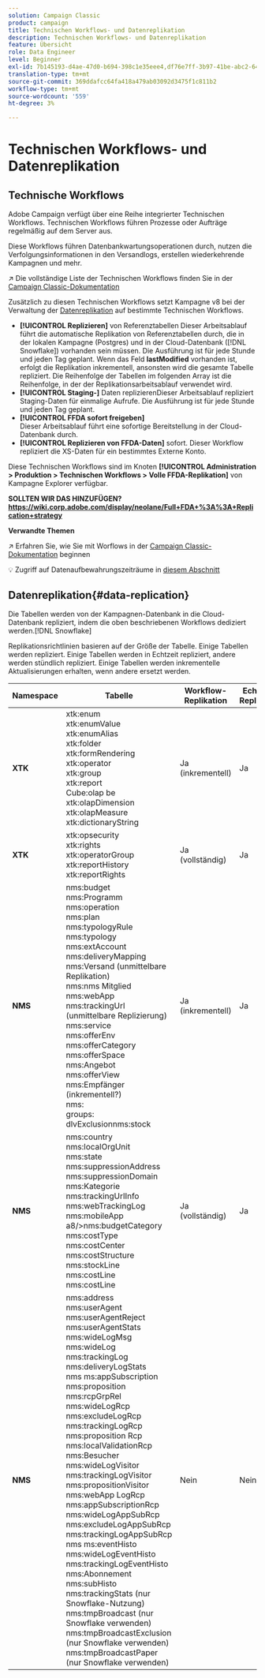 ```yaml
---
solution: Campaign Classic
product: campaign
title: Technischen Workflows- und Datenreplikation
description: Technischen Workflows- und Datenreplikation
feature: Übersicht
role: Data Engineer
level: Beginner
exl-id: 7b145193-d4ae-47d0-b694-398c1e35eee4,df76e7ff-3b97-41be-abc2-640748680ff3
translation-type: tm+mt
source-git-commit: 369ddafcc64fa418a479ab03092d3475f1c811b2
workflow-type: tm+mt
source-wordcount: '559'
ht-degree: 3%

---
```


# Technischen Workflows- und Datenreplikation

## Technische Workflows

Adobe Campaign verfügt über eine Reihe integrierter Technischen Workflows. Technischen Workflows führen Prozesse oder Aufträge regelmäßig auf dem Server aus.

Diese Workflows führen Datenbankwartungsoperationen durch, nutzen die Verfolgungsinformationen in den Versandlogs, erstellen wiederkehrende Kampagnen und mehr.

:arrow_upper_right: Die vollständige Liste der Technischen Workflows finden Sie in der [Campaign Classic-Dokumentation](https://experienceleague.adobe.com/docs/campaign-classic/using/automating-with-workflows/advanced-management/about-technical-workflows.html?lang=en#overview)

Zusätzlich zu diesen Technischen Workflows setzt Kampagne v8 bei der Verwaltung der [Datenreplikation](#data-replication) auf bestimmte Technischen Workflows.

* **[!UICONTROL Replizieren]**
von Referenztabellen Dieser Arbeitsablauf führt die automatische Replikation von Referenztabellen durch, die in der lokalen Kampagne (Postgres) und in der Cloud-Datenbank ([!DNL Snowflake]) vorhanden sein müssen. Die Ausführung ist für jede Stunde und jeden Tag geplant. Wenn das Feld **lastModified** vorhanden ist, erfolgt die Replikation inkrementell, ansonsten wird die gesamte Tabelle repliziert. Die Reihenfolge der Tabellen im folgenden Array ist die Reihenfolge, in der der Replikationsarbeitsablauf verwendet wird.
* **[!UICONTROL Staging-]**
Daten replizierenDieser Arbeitsablauf repliziert Staging-Daten für einmalige Aufrufe. Die Ausführung ist für jede Stunde und jeden Tag geplant.
* **[!UICONTROL FFDA sofort freigeben]**\
   Dieser Arbeitsablauf führt eine sofortige Bereitstellung in der Cloud-Datenbank durch.
* **[!UICONTROL Replizieren von FFDA-Daten]**
sofort. Dieser Workflow repliziert die XS-Daten für ein bestimmtes Externe Konto.

Diese Technischen Workflows sind im Knoten **[!UICONTROL Administration > Produktion > Technischen Workflows > Volle FFDA-Replikation]** von Kampagne Explorer verfügbar.

**SOLLTEN WIR DAS HINZUFÜGEN? https://wiki.corp.adobe.com/display/neolane/Full+FDA+%3A%3A+Replication+strategy**


**Verwandte Themen**

:arrow_upper_right: Erfahren Sie, wie Sie mit Worflows in der [Campaign Classic-Dokumentation](https://experienceleague.adobe.com/docs/campaign-classic/using/automating-with-workflows/introduction/about-workflows.html?lang=en#automating-with-workflows) beginnen

:bulb: Zugriff auf Datenaufbewahrungszeiträume in [diesem Abschnitt](../dev/datamodel-best-practices.md#data-retention)


## Datenreplikation{#data-replication}

Die Tabellen werden von der Kampagnen-Datenbank in die Cloud-Datenbank repliziert, indem die oben beschriebenen Workflows dediziert werden.[!DNL Snowflake]

Replikationsrichtlinien basieren auf der Größe der Tabelle. Einige Tabellen werden repliziert. Einige Tabellen werden in Echtzeit repliziert, andere werden stündlich repliziert. Einige Tabellen werden inkrementelle Aktualisierungen erhalten, wenn andere ersetzt werden.

| Namespace | Tabelle | Workflow-Replikation | Echtzeit-Replikation |
| --------- | ---------------------------------------------------------------------------------------------------------------------------------------------------------------------------------------------------------------------------------------------------------------------------------------------------------------------------------------------------------------------------------------------------------------------------------------------------------------------------------------------------------------------------------------------------------------------------------------------------------------------------------------------------------------------------------------------------------------------------------------------------------------------------------------------------------------------------------------------------------------- | -------------------- | --------------------- |
| **XTK** | xtk:enum<br>xtk:enumValue<br>xtk:enumAlias<br>xtk:folder<br>xtk:formRendering<br>xtk:operator<br>xtk:group<br>xtk:report<br>Cube:olap be<br>xtk:olapDimension<br>xtk:olapMeasure<br>xtk:dictionaryString<br> | Ja (inkrementell) | Ja |
| **XTK** | xtk:opsecurity<br>xtk:rights<br>xtk:operatorGroup<br>xtk:reportHistory<br>xtk:reportRights | Ja (vollständig) | Ja |
| **NMS** | nms:budget<br>nms:Programm<br>nms:operation<br>nms:plan<br>nms:typologyRule<br>nms:typology<br>nms:extAccount<br>nms:deliveryMapping<br>nms:Versand (unmittelbare Replikation)<br>nms:nms Mitglied<br>nms:webApp<br>nms:trackingUrl (unmittelbare Replizierung)<br>nms:service<br>nms:offerEnv<br>nms:offerCategory<br>nms:offerSpace<br>nms:Angebot<br>nms:offerView<br>nms:Empfänger (inkrementell?)<br>nms:<br>groups:<br>dlvExclusionnms:stock | Ja (inkrementell) | Ja |
| **NMS** | nms:country<br>nms:localOrgUnit<br>nms:state<br>nms:suppressionAddress<br>nms:suppressionDomain<br>nms:Kategorie<br>nms:trackingUrlInfo<br>nms:webTrackingLog<br>nms:mobileApp a8/>nms:budgetCategory<br>nms:costType<br>nms:costCenter<br>nms:costStructure<br>nms:stockLine<br>nms:costLine<br>nms:costLine<br> | Ja (vollständig) | Ja |
| **NMS** | nms:address<br>nms:userAgent<br>nms:userAgentReject<br>nms:userAgentStats<br>nms:wideLogMsg<br>nms:wideLog<br>nms:trackingLog<br>nms:deliveryLogStats<br>nms ms:appSubscription<br>nms:proposition<br>nms:rcpGrpRel<br>nms:wideLogRcp<br>nms:excludeLogRcp<br>nms:trackingLogRcp<br>nms:proposition Rcp<br>nms:localValidationRcp<br>nms:Besucher<br>nms:wideLogVisitor<br>nms:trackingLogVisitor<br>nms:propositionVisitor<br>nms:webApp LogRcp<br>nms:appSubscriptionRcp<br>nms:wideLogAppSubRcp<br>nms:excludeLogAppSubRcp<br>nms:trackingLogAppSubRcp<br>nms ms:eventHisto<br>nms:wideLogEventHisto<br>nms:trackingLogEventHisto<br>nms:Abonnement<br>nms:subHisto<br>nms:trackingStats (nur Snowflake-Nutzung)<br>nms:tmpBroadcast (nur Snowflake verwenden)<br>nms:tmpBroadcastExclusion (nur Snowflake verwenden)<br>nms:tmpBroadcastPaper (nur Snowflake verwenden) | Nein | Nein |

